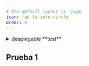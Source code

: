 ```yaml
---
# the default layout is 'page'
icon: fas fa-info-circle
order: 4
---
```


<details close>
<summary>desplegable **test**</summary>
<br>

- prueba 1
- texto **negrita**

</details>

## Prueba 1

